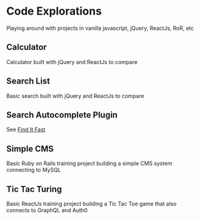 # Code Explorations

Playing around with projects in vanilla javascript, jQuery, ReactJs, RoR, etc

## Calculator

Calculator built with jQuery and ReactJs to compare

## Search List

Basic search built with jQuery and ReactJs to compare

## Search Autocomplete Plugin

See [Find It Fast](https://dawnmessier.github.io/FindItFast/)

## Simple CMS

Basic Ruby on Rails training project building a simple CMS system connecting to MySQL

## Tic Tac Turing

Basic ReactJs training project building a Tic Tac Toe game that also connects to GraphQL and Auth0
